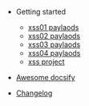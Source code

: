 <!-- docs/_sidebar.md -->

- Getting started

  - [xss01 paylaods](xss01.md)
  - [xss02 paylaods](xss02.md)
  - [xss03 paylaods](xss03.md)
  - [xss04 paylaods](xss04.md)
  - [xss project](xssproject.md)

- [Awesome docsify](awesome.md)
- [Changelog](changelog.md)
